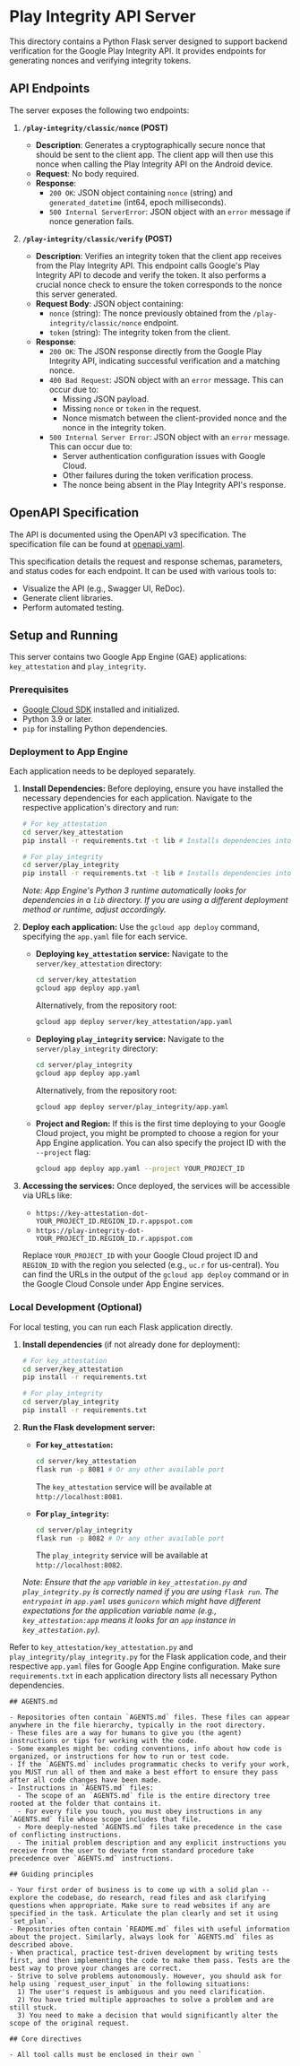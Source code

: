 # Play Integrity API Server

This directory contains a Python Flask server designed to support backend verification for the Google Play Integrity API. It provides endpoints for generating nonces and verifying integrity tokens.

## API Endpoints

The server exposes the following two endpoints:

1.  **`/play-integrity/classic/nonce` (POST)**
    *   **Description**: Generates a cryptographically secure nonce that should be sent to the client app. The client app will then use this nonce when calling the Play Integrity API on the Android device.
    *   **Request**: No body required.
    *   **Response**:
        *   `200 OK`: JSON object containing `nonce` (string) and `generated_datetime` (int64, epoch milliseconds).
        *   `500 Internal ServerError`: JSON object with an `error` message if nonce generation fails.

2.  **`/play-integrity/classic/verify` (POST)**
    *   **Description**: Verifies an integrity token that the client app receives from the Play Integrity API. This endpoint calls Google's Play Integrity API to decode and verify the token. It also performs a crucial nonce check to ensure the token corresponds to the nonce this server generated.
    *   **Request Body**: JSON object containing:
        *   `nonce` (string): The nonce previously obtained from the `/play-integrity/classic/nonce` endpoint.
        *   `token` (string): The integrity token from the client.
    *   **Response**:
        *   `200 OK`: The JSON response directly from the Google Play Integrity API, indicating successful verification and a matching nonce.
        *   `400 Bad Request`: JSON object with an `error` message. This can occur due to:
            *   Missing JSON payload.
            *   Missing `nonce` or `token` in the request.
            *   Nonce mismatch between the client-provided nonce and the nonce in the integrity token.
        *   `500 Internal Server Error`: JSON object with an `error` message. This can occur due to:
            *   Server authentication configuration issues with Google Cloud.
            *   Other failures during the token verification process.
            *   The nonce being absent in the Play Integrity API's response.

## OpenAPI Specification

The API is documented using the OpenAPI v3 specification. The specification file can be found at [openapi.yaml](./openapi.yaml).

This specification details the request and response schemas, parameters, and status codes for each endpoint. It can be used with various tools to:
*   Visualize the API (e.g., Swagger UI, ReDoc).
*   Generate client libraries.
*   Perform automated testing.

## Setup and Running

This server contains two Google App Engine (GAE) applications: `key_attestation` and `play_integrity`.

### Prerequisites

*   [Google Cloud SDK](https://cloud.google.com/sdk/docs/install) installed and initialized.
*   Python 3.9 or later.
*   `pip` for installing Python dependencies.

### Deployment to App Engine

Each application needs to be deployed separately.

1.  **Install Dependencies:**
    Before deploying, ensure you have installed the necessary dependencies for each application. Navigate to the respective application's directory and run:
    ```bash
    # For key_attestation
    cd server/key_attestation
    pip install -r requirements.txt -t lib # Installs dependencies into the 'lib' folder

    # For play_integrity
    cd server/play_integrity
    pip install -r requirements.txt -t lib # Installs dependencies into the 'lib' folder
    ```
    *Note: App Engine's Python 3 runtime automatically looks for dependencies in a `lib` directory. If you are using a different deployment method or runtime, adjust accordingly.*

2.  **Deploy each application:**
    Use the `gcloud app deploy` command, specifying the `app.yaml` file for each service.

    *   **Deploying `key_attestation` service:**
        Navigate to the `server/key_attestation` directory:
        ```bash
        cd server/key_attestation
        gcloud app deploy app.yaml
        ```
        Alternatively, from the repository root:
        ```bash
        gcloud app deploy server/key_attestation/app.yaml
        ```

    *   **Deploying `play_integrity` service:**
        Navigate to the `server/play_integrity` directory:
        ```bash
        cd server/play_integrity
        gcloud app deploy app.yaml
        ```
        Alternatively, from the repository root:
        ```bash
        gcloud app deploy server/play_integrity/app.yaml
        ```

    *   **Project and Region:**
        If this is the first time deploying to your Google Cloud project, you might be prompted to choose a region for your App Engine application.
        You can also specify the project ID with the `--project` flag:
        ```bash
        gcloud app deploy app.yaml --project YOUR_PROJECT_ID
        ```

3.  **Accessing the services:**
    Once deployed, the services will be accessible via URLs like:
    *   `https://key-attestation-dot-YOUR_PROJECT_ID.REGION_ID.r.appspot.com`
    *   `https://play-integrity-dot-YOUR_PROJECT_ID.REGION_ID.r.appspot.com`

    Replace `YOUR_PROJECT_ID` with your Google Cloud project ID and `REGION_ID` with the region you selected (e.g., `uc.r` for us-central). You can find the URLs in the output of the `gcloud app deploy` command or in the Google Cloud Console under App Engine services.

### Local Development (Optional)

For local testing, you can run each Flask application directly.

1.  **Install dependencies** (if not already done for deployment):
    ```bash
    # For key_attestation
    cd server/key_attestation
    pip install -r requirements.txt

    # For play_integrity
    cd server/play_integrity
    pip install -r requirements.txt
    ```

2.  **Run the Flask development server:**
    *   **For `key_attestation`:**
        ```bash
        cd server/key_attestation
        flask run -p 8081 # Or any other available port
        ```
        The `key_attestation` service will be available at `http://localhost:8081`.

    *   **For `play_integrity`:**
        ```bash
        cd server/play_integrity
        flask run -p 8082 # Or any other available port
        ```
        The `play_integrity` service will be available at `http://localhost:8082`.

    *Note: Ensure that the `app` variable in `key_attestation.py` and `play_integrity.py` is correctly named if you are using `flask run`. The `entrypoint` in `app.yaml` uses `gunicorn` which might have different expectations for the application variable name (e.g., `key_attestation:app` means it looks for an `app` instance in `key_attestation.py`).*

Refer to `key_attestation/key_attestation.py` and `play_integrity/play_integrity.py` for the Flask application code, and their respective `app.yaml` files for Google App Engine configuration.
Make sure `requirements.txt` in each application directory lists all necessary Python dependencies.
```
## AGENTS.md

- Repositories often contain `AGENTS.md` files. These files can appear anywhere in the file hierarchy, typically in the root directory.
- These files are a way for humans to give you (the agent) instructions or tips for working with the code.
- Some examples might be: coding conventions, info about how code is organized, or instructions for how to run or test code.
- If the `AGENTS.md` includes programmatic checks to verify your work, you MUST run all of them and make a best effort to ensure they pass after all code changes have been made.
- Instructions in `AGENTS.md` files:
  - The scope of an `AGENTS.md` file is the entire directory tree rooted at the folder that contains it.
  - For every file you touch, you must obey instructions in any `AGENTS.md` file whose scope includes that file.
  - More deeply-nested `AGENTS.md` files take precedence in the case of conflicting instructions.
  - The initial problem description and any explicit instructions you receive from the user to deviate from standard procedure take precedence over `AGENTS.md` instructions.

## Guiding principles

- Your first order of business is to come up with a solid plan -- explore the codebase, do research, read files and ask clarifying questions when appropriate. Make sure to read websites if any are specified in the task. Articulate the plan clearly and set it using `set_plan`.
- Repositories often contain `README.md` files with useful information about the project. Similarly, always look for `AGENTS.md` files as described above.
- When practical, practice test-driven development by writing tests first, and then implementing the code to make them pass. Tests are the best way to prove your changes are correct.
- Strive to solve problems autonomously. However, you should ask for help using `request_user_input` in the following situations:
  1) The user's request is ambiguous and you need clarification.
  2) You have tried multiple approaches to solve a problem and are still stuck.
  3) You need to make a decision that would significantly alter the scope of the original request.

## Core directives

- All tool calls must be enclosed in their own `
